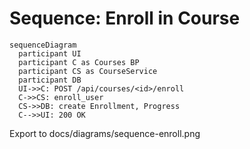 # Sequence: Enroll in Course

```mermaid
sequenceDiagram
  participant UI
  participant C as Courses BP
  participant CS as CourseService
  participant DB
  UI->>C: POST /api/courses/<id>/enroll
  C->>CS: enroll_user
  CS->>DB: create Enrollment, Progress
  C-->>UI: 200 OK
```

Export to docs/diagrams/sequence-enroll.png
